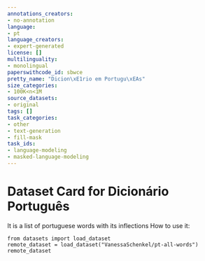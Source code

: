 ```yaml
---
annotations_creators:
- no-annotation
language:
- pt
language_creators:
- expert-generated
license: []
multilinguality:
- monolingual
paperswithcode_id: sbwce
pretty_name: "Dicion\xE1rio em Portugu\xEAs"
size_categories:
- 100K<n<1M
source_datasets:
- original
tags: []
task_categories:
- other
- text-generation
- fill-mask
task_ids:
- language-modeling
- masked-language-modeling
---
```


# Dataset Card for Dicionário Português
It is a list of portuguese words with its inflections
How to use it: 
```
from datasets import load_dataset
remote_dataset = load_dataset("VanessaSchenkel/pt-all-words")
remote_dataset
```
